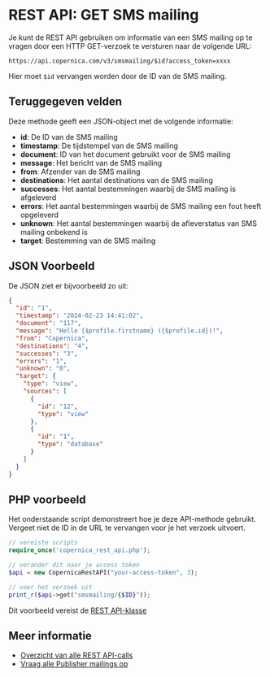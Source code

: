 # REST API: GET SMS mailing

Je kunt de REST API gebruiken om informatie van een SMS mailing op te vragen 
door een HTTP GET-verzoek te versturen naar de volgende URL:

`https://api.copernica.com/v3/smsmailing/$id?access_token=xxxx`

Hier moet `$id` vervangen worden door de ID van de SMS mailing.

## Teruggegeven velden

Deze methode geeft een JSON-object met de volgende informatie:

* **id**: De ID van de SMS mailing
* **timestamp**: De tijdstempel van de SMS mailing
* **document**: ID van het document gebruikt voor de SMS mailing
* **message**: Het bericht van de SMS mailing
* **from**: Afzender van de SMS mailing
* **destinations**: Het aantal destinations van de SMS mailing
* **successes**: Het aantal bestemmingen waarbij de SMS mailing is afgeleverd
* **errors**: Het aantal bestemmingen waarbij de SMS mailing een fout heeft opgeleverd
* **unknown**: Het aantal bestemmingen waarbij de afleverstatus van SMS mailing onbekend is
* **target**: Bestemming van de SMS mailing

## JSON Voorbeeld

De JSON ziet er bijvoorbeeld zo uit:

```json
{
  "id": "1",
  "timestamp": "2024-02-23 14:41:02",
  "document": "117",
  "message": "Hello {$profile.firstname} ({$profile.id})!",
  "from": "Copernica",
  "destinations": "4",
  "successes": "3",
  "errors": "1",
  "unknown": "0",
  "target": {
    "type": "view",
    "sources": [
      {
        "id": "12",
        "type": "view"
      },
      {
        "id": "1",
        "type": "database"
      }
    ]
  }
}
```

## PHP voorbeeld

Het onderstaande script demonstreert hoe je deze API-methode gebruikt. 
Vergeet niet de ID in de URL te vervangen voor je het verzoek uitvoert.

```php
// vereiste scripts
require_once('copernica_rest_api.php');

// verander dit naar je access token
$api = new CopernicaRestAPI("your-access-token", 3);

// voer het verzoek uit
print_r($api->get("smsmailing/{$ID}"));
```

Dit voorbeeld vereist de [REST API-klasse](./rest-php)

## Meer informatie

* [Overzicht van alle REST API-calls](./rest-api)
* [Vraag alle Publisher mailings op](./rest-get-publisher-emailings)
